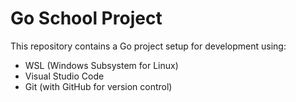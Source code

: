 # Go School Project

This repository contains a Go project setup for development using:
- WSL (Windows Subsystem for Linux)
- Visual Studio Code
- Git (with GitHub for version control)
